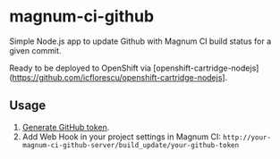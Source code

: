 # magnum-ci-github
Simple Node.js app to update Github with Magnum CI build status for a given commit.

Ready to be deployed to OpenShift via [openshift-cartridge-nodejs](https://github.com/icflorescu/openshift-cartridge-nodejs].

## Usage
1. [Generate GitHub token](https://help.github.com/articles/creating-an-access-token-for-command-line-use/).
2. Add Web Hook in your project settings in Magnum CI: `http://your-magnum-ci-github-server/build_update/your-github-token`
